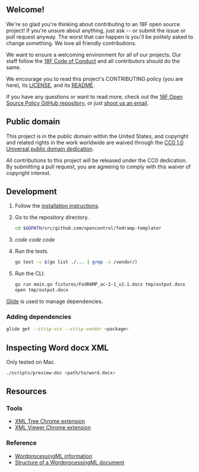 ## Welcome!

We're so glad you're thinking about contributing to an 18F open source project! If you're unsure about anything, just ask -- or submit the issue or pull request anyway. The worst that can happen is you'll be politely asked to change something. We love all friendly contributions.

We want to ensure a welcoming environment for all of our projects. Our staff follow the [18F Code of Conduct](https://github.com/18F/code-of-conduct/blob/master/code-of-conduct.md) and all contributors should do the same.

We encourage you to read this project's CONTRIBUTING policy (you are here), its [LICENSE](LICENSE.md), and its [README](README.md).

If you have any questions or want to read more, check out the [18F Open Source Policy GitHub repository]( https://github.com/18f/open-source-policy), or just [shoot us an email](mailto:18f@gsa.gov).

## Public domain

This project is in the public domain within the United States, and
copyright and related rights in the work worldwide are waived through
the [CC0 1.0 Universal public domain dedication](https://creativecommons.org/publicdomain/zero/1.0/).

All contributions to this project will be released under the CC0
dedication. By submitting a pull request, you are agreeing to comply
with this waiver of copyright interest.

## Development

1. Follow the [installation instructions](README.md#installation).
1. Go to the repository directory.

    ```bash
    cd $GOPATH/src/github.com/opencontrol/fedramp-templater
    ```

1. _code code code_
1. Run the tests.

    ```bash
    go test -v $(go list ./... | grep -v /vendor/)
    ```

1. Run the CLI.

    ```bash
    go run main.go fixtures/FedRAMP_ac-2-1_v2.1.docx tmp/output.docx
    open tmp/output.docx
    ```

[Glide](https://glide.sh/) is used to manage dependencies.

### Adding dependencies

```bash
glide get --strip-vcs --strip-vendor <package>
```

## Inspecting Word docx XML

Only tested on Mac.

```bash
./scripts/preview-doc <path/to/word.docx>
```

## Resources

### Tools

* [XML Tree Chrome extension](https://chrome.google.com/webstore/detail/xml-tree/gbammbheopgpmaagmckhpjbfgdfkpadb)
* [XML Viewer Chrome extension](https://chrome.google.com/webstore/detail/xv-%E2%80%94-xml-viewer/eeocglpgjdpaefaedpblffpeebgmgddk?hl=en)

### Reference

* [WordprocessingML information](http://officeopenxml.com/anatomyofOOXML.php)
* [Structure of a WordprocessingML document](https://msdn.microsoft.com/en-us/library/office/gg278308.aspx)
